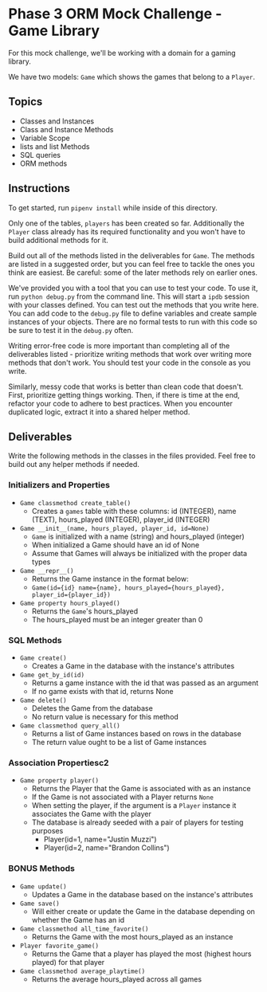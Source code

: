 # Phase 3 ORM Mock Challenge - Game Library

For this mock challenge, we'll be working with a domain for a gaming library.

We have two models: `Game` which shows the games that belong to a `Player`.

## Topics

- Classes and Instances
- Class and Instance Methods
- Variable Scope
- lists and list Methods
- SQL queries
- ORM methods

## Instructions

To get started, run `pipenv install` while inside of this directory.

Only one of the tables, `players` has been created so far. Additionally the `Player` class already has its required functionality and you won't have to
build additional methods for it.

Build out all of the methods listed in the deliverables for `Game`. The methods are listed
in a suggested order, but you can feel free to tackle the ones you think are
easiest. Be careful: some of the later methods rely on earlier ones.

We've provided you with a tool that you can use to test your code. To use it,
run `python debug.py` from the command line. This will start a `ipdb` session
with your classes defined. You can test out the methods that you write here. You
can add code to the `debug.py` file to define variables and create sample
instances of your objects. There are no formal tests to run with this code so be
sure to test it in the `debug.py` often.

Writing error-free code is more important than completing all of the
deliverables listed - prioritize writing methods that work over writing more
methods that don't work. You should test your code in the console as you write.

Similarly, messy code that works is better than clean code that doesn't. First,
prioritize getting things working. Then, if there is time at the end, refactor
your code to adhere to best practices. When you encounter duplicated logic,
extract it into a shared helper method.

## Deliverables

Write the following methods in the classes in the files provided. Feel free to
build out any helper methods if needed.

### Initializers and Properties

- `Game classmethod create_table()`
  - Creates a `games` table with these columns: id (INTEGER), name (TEXT),
  hours_played (INTEGER), player_id (INTEGER)
- `Game __init__(name, hours_played, player_id, id=None)`
  - `Game` is initialized with a name (string) and hours_played (integer)
  - When initialized a Game should have an id of None
  - Assume that Games will always be initialized with the proper data types
- `Game __repr__()`
  - Returns the Game instance in the format below:
  - `Game(id={id} name={name}, hours_played={hours_played}, player_id={player_id})`
- `Game property hours_played()`
  - Returns the `Game`'s hours_played
  - The hours_played must be an integer greater than 0

### SQL Methods

- `Game create()`
  - Creates a Game in the database with the instance's attributes
- `Game get_by_id(id)`
  - Returns a game instance with the id that was passed as an argument
  - If no game exists with that id, returns None
- `Game delete()`
  - Deletes the Game from the database
  - No return value is necessary for this method
- `Game classmethod query_all()`
  - Returns a list of Game instances based on rows in the database
  - The return value ought to be a list of Game instances

### Association Propertiesc2

- `Game property player()`
  - Returns the Player that the Game is associated with as an instance
  - If the Game is not associated with a Player returns `None`
  - When setting the player, if the argument is a `Player` instance it
  associates the Game with the player
  - The database is already seeded with a pair of players for testing purposes
    - Player(id=1, name="Justin Muzzi")
    - Player(id=2, name="Brandon Collins")

### BONUS Methods

- `Game update()`
  - Updates a Game in the database based on the instance's attributes
- `Game save()`
  - Will either create or update the Game in the database depending on whether
  the Game has an id
- `Game classmethod all_time_favorite()`
  - Returns the Game with the most hours_played as an instance
- `Player favorite_game()`
  - Returns the Game that a player has played the most (highest hours played)
  for that player
- `Game classmethod average_playtime()`
  - Returns the average hours_played across all games
